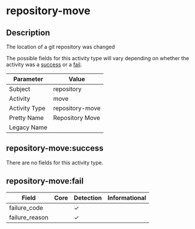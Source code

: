 repository-move
===============

Description
-----------
The location of a git repository was changed

The possible fields for this activity type will vary depending on whether the activity was a [success](#repository-movesuccess) or a [fail](#repository-movefail).

| Parameter     | Value           |
| ------------- | --------------- |
| Subject       | repository      |
| Activity      | move            |
| Activity Type | repository-move |
| Pretty Name   | Repository Move |
| Legacy Name   |                 |

repository-move:success
-----------------------

There are no fields for this activity type.


repository-move:fail
--------------------

| Field          | Core | Detection | Informational |
| -------------- | ---- | --------- | ------------- |
| failure_code   |      | &#10003;  |               |
| failure_reason |      | &#10003;  |               |